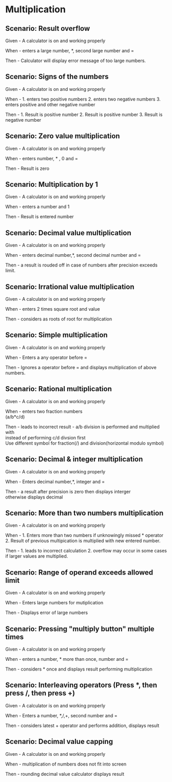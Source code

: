 # Multiplication

## Scenario: Result overflow

Given - A calculator is on and working properly

When - enters a large number, *, second large number and =

Then - Calculator will display error message of too large numbers.

## Scenario: Signs of the numbers

Given - A calculator is on and working properly

When - 1. enters two positive numbers
       2. enters two negative numbers
       3. enters positive and other negative number
       
Then - 1. Result is positive number
       2. Result is positive number
       3. Result is negative number

## Scenario: Zero value multiplication

Given - A calculator is on and working properly

When - enters number, * , 0 and = 

Then - Result is zero 

## Scenario: Multiplication by 1

Given - A calculator is on and working properly

When - enters a number and 1 

Then - Result is entered number 

## Scenario: Decimal value multiplication

Given - A calculator is on and working properly

When - enters  decimal number,*, second decimal number and =

Then - a result is rouded off in case of numbers after precision exceeds limit.

## Scenario: Irrational value multiplication

Given - A calculator is on and working properly

When - enters 2 times square root and value   

Then -  considers as roots of root for multiplication

## Scenario: Simple multiplication

Given - A calculator is on and working properly

When - Enters a any operator before = 

Then - Ignores a operator before = and displays multiplication of above numbers.

## Scenario: Rational multiplication

Given - A calculator is on and working properly

When - enters two fraction numbers\
       (a/b*c/d)

Then - leads to incorrect result - a/b division is performed and multiplied with\
        instead of performing c/d divsion first\
        Use different symbol for fraction(/) and division(horizontal modulo symbol)

## Scenario: Decimal & integer multiplication

Given - A calculator is on and working properly

When - Enters decimal number,*, integer and =

Then - a result after precision is zero then displays interger\
       otherwise displays decimal

## Scenario: More than two numbers multiplication

Given - A calculator is on and working properly

When - 1. Enters more than two numbers if unknowingly missed * operator\
       2. Result of previous multipication is multiplied with new entered number.

Then - 1. leads to incorrect calculation
       2. overflow may occur in some cases if larger values are multiplied.
       
## Scenario: Range of operand exceeds allowed limit

Given - A calculator is on and working properly

When - Enters large numbers for mutiplication 

Then - Displays error of large numbers

## Scenario: Pressing "multiply button" multiple times

Given - A calculator is on and working properly

When - enters a number, * more than once, number and =

Then - considers * once and displays result performing multiplication

## Scenario: Interleaving operators (Press *, then press /, then press +)

Given - A calculator is on and working properly

When - Enters a number, *,/,+, second number and = 

Then - considers latest + operator and performs addition, displays result 

## Scenario: Decimal value capping

Given - A calculator is on and working properly

When - multiplication of numbers does not fit into screen

Then - rounding decimal value calculator displays result
